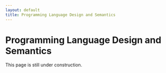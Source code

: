 ```yaml
---
layout: default
title: Programming Language Design and Semantics
---
```


# Programming Language Design and Semantics

This page is still under construction. 
